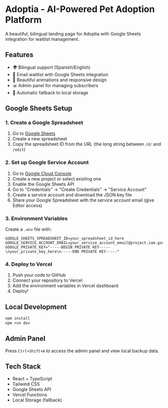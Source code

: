 # Adoptia - AI-Powered Pet Adoption Platform

A beautiful, bilingual landing page for Adoptia with Google Sheets integration for waitlist management.

## Features

- 🌍 Bilingual support (Spanish/English)
- 📧 Email waitlist with Google Sheets integration
- 🎨 Beautiful animations and responsive design
- 📊 Admin panel for managing subscribers
- 🔄 Automatic fallback to local storage

## Google Sheets Setup

### 1. Create a Google Spreadsheet
1. Go to [Google Sheets](https://sheets.google.com)
2. Create a new spreadsheet
3. Copy the spreadsheet ID from the URL (the long string between `/d/` and `/edit`)

### 2. Set up Google Service Account
1. Go to [Google Cloud Console](https://console.cloud.google.com)
2. Create a new project or select existing one
3. Enable the Google Sheets API
4. Go to "Credentials" → "Create Credentials" → "Service Account"
5. Create a service account and download the JSON key file
6. Share your Google Spreadsheet with the service account email (give Editor access)

### 3. Environment Variables
Create a `.env` file with:

```env
GOOGLE_SHEETS_SPREADSHEET_ID=your_spreadsheet_id_here
GOOGLE_SERVICE_ACCOUNT_EMAIL=your_service_account_email@project.iam.gserviceaccount.com
GOOGLE_PRIVATE_KEY="-----BEGIN PRIVATE KEY-----\nyour_private_key_here\n-----END PRIVATE KEY-----"
```

### 4. Deploy to Vercel
1. Push your code to GitHub
2. Connect your repository to Vercel
3. Add the environment variables in Vercel dashboard
4. Deploy!

## Local Development

```bash
npm install
npm run dev
```

## Admin Panel

Press `Ctrl+Shift+A` to access the admin panel and view local backup data.

## Tech Stack

- React + TypeScript
- Tailwind CSS
- Google Sheets API
- Vercel Functions
- Local Storage (fallback)